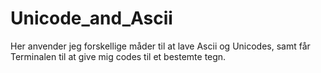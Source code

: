 # Unicode_and_Ascii
Her anvender jeg forskellige måder til at lave Ascii og Unicodes, samt får Terminalen til at give mig codes til et bestemte tegn. 
